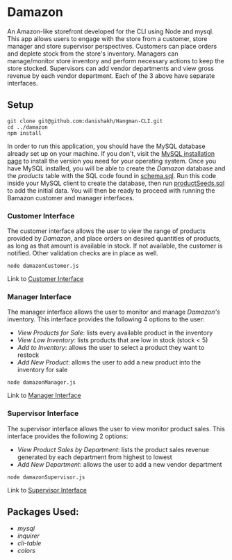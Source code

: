 # Damazon

An Amazon-like storefront developed for the CLI using Node and mysql. This app allows users to engage with the store from a customer, store manager and store supervisor perspectives. Customers can place orders and deplete stock from the store's inventory. Managers can manage/monitor store inventory and perform necessary actions to keep the store stocked. Supervisors can add vendor departments and view gross revenue by each vendor department. Each of the 3 above have separate interfaces.


## Setup

	git clone git@github.com:danishakh/Hangman-CLI.git  
	cd ../damazon  
	npm install


In order to run this application, you should have the MySQL database already set up on your machine. If you don't, visit the [MySQL installation page](https://dev.mysql.com/doc/refman/5.6/en/installing.html) to install the version you need for your operating system. Once you have MySQL installed, you will be able to create the *Damazon* database and the *products* table with the SQL code found in [schema.sql](/sql/schema.sql). Run this code inside your MySQL client to create the database, then run [productSeeds.sql](/sql/productSeeds.sql) to add the initial data. You will then be ready to proceed with running the Bamazon customer and manager interfaces.



### Customer Interface

The customer interface allows the user to view the range of products provided by *Damazon*, and place orders on desired quantities of products, as long as that amount is available in stock. If not available, the customer is notified. Other validation checks are in place as well.

`node damazonCustomer.js`

Link to [Customer Interface](https://giphy.com/gifs/terminal-node-mysql-xThtakvG9oZKE2Ii40/fullscreen)


### Manager Interface

The manager interface allows the user to monitor and manage *Damazon's* inventory. This interface provides the following 4 options to the user:
- *View Products for Sale*: lists every available product in the inventory
- *View Low Inventory*: lists products that are low in stock (stock < 5)
- *Add to Inventory*: allows the user to select a product they want to restock
- *Add New Product*: allows the user to add a new product into the inventory for sale

`node damazonManager.js`

Link to [Manager Interface](https://giphy.com/gifs/terminal-node-mysql-xThtabtALJg8QwxE3K/fullscreen)


### Supervisor Interface

The supervisor interface allows the user to view monitor product sales. This interface provides the following 2 options:
- *View Product Sales by Department*: lists the product sales revenue generated by each department from highest to lowest
- *Add New Department*: allows the user to add a new vendor department

`node damazonSupervisor.js`

Link to [Supervisor Interface](https://giphy.com/gifs/node-terminal-cli-table-inquirer-l4pTrIfyKwaKqEhDG/fullscreen)


## Packages Used:
- *mysql*
- *inquirer*
- *cli-table*
- *colors*